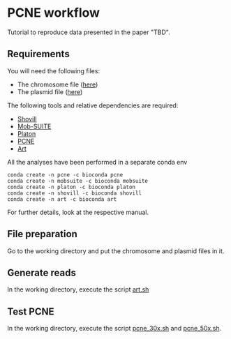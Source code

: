 # PCNE workflow
Tutorial to reproduce data presented in the paper "TBD". 

## Requirements
You will need the following files:
* The chromosome file ([here](./data/chromosome/))
* The plasmid file ([here](./data/plasmid/))

The following tools and relative dependencies are required:
* [Shovill](https://github.com/tseemann/shovill)
* [Mob-SUITE](https://github.com/phac-nml/mob-suite)
* [Platon](https://github.com/oschwengers/platon)
* [PCNE](https://github.com/riccabolla/PCNE)
* [Art](https://www.niehs.nih.gov/research/resources/software/biostatistics/art)

All the analyses have been performed in a separate conda env
```
conda create -n pcne -c bioconda pcne
conda create -n mobsuite -c bioconda mobsuite
conda create -n platon -c bioconda platon
conda create -n shovill -c bioconda shovill
conda create -n art -c bioconda art
```
For further details, look at the respective manual.

## File preparation
Go to the working directory and put the chromosome and plasmid files in it.

## Generate reads
In the working directory, execute the script [art.sh](./Script/art.sh)

## Test PCNE
In the working directory, execute the script [pcne_30x.sh](./Script/pcne_30x.sh) and [pcne_50x.sh](./Script/pcne_50x.sh). 



